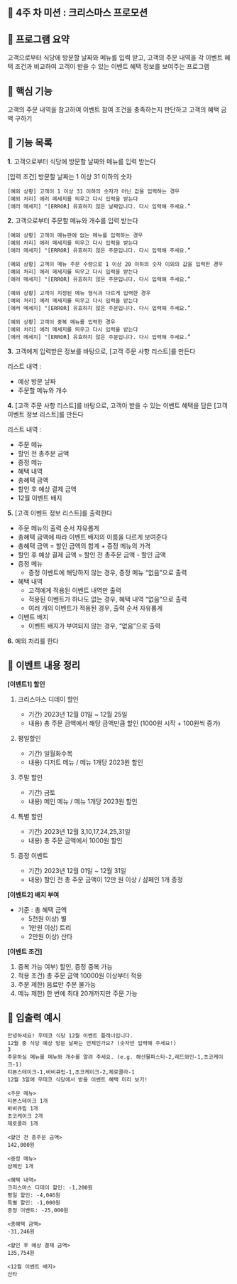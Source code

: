 ## :christmas_tree: 4주 차 미션 : 크리스마스 프로모션

## :paperclip: 프로그램 요약
고객으로부터 식당에 방문할 날짜와 메뉴를 입력 받고, 고객의 주문 내역을 각 이벤트 혜택 조건과 비교하여 고객이 받을 수 있는 이벤트 혜택 정보를 보여주는 프로그램

## :paperclip: 핵심 기능
고객의 주문 내역을 참고하여 이벤트 참여 조건을 충족하는지 판단하고 고객의 혜택 금액 구하기

## :paperclip: 기능 목록

**1.** 고객으로부터 식당에 방문할 날짜와 메뉴를 입력 받는다

[입력 조건] 방문할 날짜는 1 이상 31 이하의 숫자


    [예외 상황] 고객이 1 이상 31 이하의 숫자가 아닌 값을 입력하는 경우
    [예외 처리] 에러 메세지를 띄우고 다시 입력을 받는다
    [에러 메세지] "[ERROR] 유효하지 않은 날짜입니다. 다시 입력해 주세요.”

**2.** 고객으로부터 주문할 메뉴와 개수를 입력 받는다

    [예외 상황] 고객이 메뉴판에 없는 메뉴를 입력하는 경우
    [예외 처리] 에러 메세지를 띄우고 다시 입력을 받는다
    [에러 메세지] "[ERROR] 유효하지 않은 주문입니다. 다시 입력해 주세요.”

    [예외 상황] 고객이 메뉴 주문 수량으로 1 이상 20 이하의 숫자 이외의 값을 입력한 경우
    [예외 처리] 에러 메세지를 띄우고 다시 입력을 받는다
    [에러 메세지] "[ERROR] 유효하지 않은 주문입니다. 다시 입력해 주세요.”

    [예외 상황] 고객이 지정된 메뉴 형식과 다르게 입력한 경우
    [예외 처리] 에러 메세지를 띄우고 다시 입력을 받는다
    [에러 메세지] "[ERROR] 유효하지 않은 주문입니다. 다시 입력해 주세요.”

    [예외 상황] 고객이 중복 메뉴를 입력한 경우
    [예외 처리] 에러 메세지를 띄우고 다시 입력을 받는다
    [에러 메세지] "[ERROR] 유효하지 않은 주문입니다. 다시 입력해 주세요.”

**3.** 고객에게 입력받은 정보를 바탕으로, [고객 주문 사항 리스트]를 만든다

리스트 내역 :
- 예상 방문 날짜
- 주문할 메뉴와 개수

**4.** [고객 주문 사항 리스트]를 바탕으로, 고객이 받을 수 있는 이벤트 혜택을 담은 [고객 이벤트 정보 리스트]를 만든다

리스트 내역 :
- 주문 메뉴
- 할인 전 총주문 금액
- 증정 메뉴
- 혜택 내역
- 총혜택 금액
- 할인 후 예상 결제 금액
- 12월 이벤트 배지

**5.** [고객 이벤트 정보 리스트]를 출력한다

- 주문 메뉴의 출력 순서 자유롭게
- 총혜택 금액에 따라 이벤트 배지의 이름을 다르게 보여준다
- 총혜택 금액 = 할인 금액의 합계 + 증정 메뉴의 가격
- 할인 후 예상 결제 금액 = 할인 전 총주문 금액 - 할인 금액
- 증정 메뉴
    - 증정 이벤트에 해당하지 않는 경우, 증정 메뉴 “없음”으로 출력
- 혜택 내역
    - 고객에게 적용된 이벤트 내역만 출력
    - 적용된 이벤트가 하나도 없는 경우, 혜택 내역 “없음”으로 출력
    - 여러 개의 이벤트가 적용된 경우, 출력 순서 자유롭게
- 이벤트 배지
    - 이벤트 배지가 부여되지 않는 경우, “없음”으로 출력

**6.** 예외 처리를 한다

## :paperclip: 이벤트 내용 정리

**[이벤트1] 할인**
1. 크리스마스 디데이 할인
   - 기간) 2023년 12월 01일 ~ 12월 25일
   - 내용) 총 주문 금액에서 해당 금액만큼 할인 (1000원 시작 + 100원씩 증가)

2. 평일할인 
   - 기간) 일월화수목
   - 내용) 디저트 메뉴 / 메뉴 1개당 2023원 할인
3. 주말 할인
   - 기간) 금토
   - 내용) 메인 메뉴 / 메뉴 1개당 2023원 할인
4. 특별 할인
   - 기간) 2023년 12월 3,10,17,24,25,31일
   - 내용) 총 주문 금액에서 1000원 할인
5. 증정 이벤트
   - 기간) 2023년 12월 01일 ~ 12월 31일
   - 내용) 할인 전 총 주문 금액이 12만 원 이상 / 샴페인 1개 증정

**[이벤트2] 배지 부여**
- 기준 : 총 혜택 금액
  - 5천원 이상) 별
  - 1만원 이상) 트리
  - 2만원 이상) 산타

**[이벤트 조건]**
1. 중복 가능 여부) 할인, 증정 중복 가능
2. 적용 조건) 총 주문 금액 10000원 이상부터 적용
3. 주문 제한) 음료만 주문 불가능
4. 메뉴 제한) 한 번에 최대 20개까지만 주문 가능

## :paperclip: 입출력 예시

    안녕하세요! 우테코 식당 12월 이벤트 플래너입니다.
    12월 중 식당 예상 방문 날짜는 언제인가요? (숫자만 입력해 주세요!)
    3
    주문하실 메뉴를 메뉴와 개수를 알려 주세요. (e.g. 해산물파스타-2,레드와인-1,초코케이크-1)
    티본스테이크-1,바비큐립-1,초코케이크-2,제로콜라-1
    12월 3일에 우테코 식당에서 받을 이벤트 혜택 미리 보기!

    <주문 메뉴>
    티본스테이크 1개
    바비큐립 1개
    초코케이크 2개
    제로콜라 1개

    <할인 전 총주문 금액>
    142,000원

    <증정 메뉴>
    샴페인 1개

    <혜택 내역>
    크리스마스 디데이 할인: -1,200원
    평일 할인: -4,046원
    특별 할인: -1,000원
    증정 이벤트: -25,000원

    <총혜택 금액>
    -31,246원

    <할인 후 예상 결제 금액>
    135,754원

    <12월 이벤트 배지>
    산타

